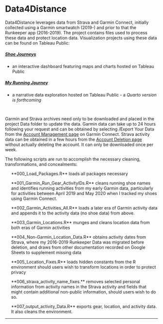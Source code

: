 # Data4Distance

Data4Distance leverages data from Strava and Garmin Connect, initially collected using a Garmin smartwatch (2019-) and prior to that the Runkeeper app (2016-2019). The project contains files used to process these data and protect location data. Visualization projects using these data can be found on Tableau Public:

##### [Shoe Journeys](https://public.tableau.com/app/profile/datadventures/viz/Shoejourneys/Shoebiographies)

-   an interactive dashboard featuring maps and charts hosted on Tableau Public


##### [My Running Journey](https://public.tableau.com/app/profile/datadventures/viz/MyRunningJourney/Thebeginningofthejourney)

-   a narrative data exploration hosted on Tableau Public - a *Quarto version is forthcoming*
<br>

Garmin and Strava archives need only to be downloaded and placed in the project Data folder to update the data. Garmin data can take up to 24 hours following your request and can be obtained by selecting /Export Your Data from the [Account Management page](https://www.garmin.com/en-US/account/datamanagement/) on Garmin Connect. Strava activity data can be obtained in a few hours from the [Account Deletion page](https://www.strava.com/athlete/delete_your_account) without actually deleting the account. It can only be downloaded once per week.

The following scripts are run to accomplish the necessary cleaning, transformations, and concealments:

<p style="margin-left: 20px;">**000_Load_Packages.R** loads all packages necessary</p>

<p style="margin-left: 20px;">**001_Garmin_Run_Gear_ActivityIDs.R** cleans running shoe names and identifies running activities from my early Garmin data, particularly for activities between April 2019 and May 2020 when I tracked my shoes using Garmin Connect.</p>

<p style="margin-left: 20px;">**002_Garmin_Activities_All.R** loads a later era of Garmin activity data and appends it to the activity data (no shoe data) from above.</p>

<p style="margin-left: 20px;">**003_Garmin_Locations.R** munges and cleans location data from both eras of Garmin activities</p>

<p style="margin-left: 20px;">**004_Non-Garmin_Location_Data.R** obtains activity dates from Strava, where my 2016-2019 Runkeeper Data was migrated before deletion, and draws from other documentation recorded on Google Sheets to supplement missing data</p>

<p style="margin-left: 20px;">**005_Location_Fixes.R** loads hidden constants from the R environment should users wish to transform locations in order to protect privacy</p>

<p style="margin-left: 20px;">**006_strava_activity_name_fixes.** removes selected personal information from activity names in the Strava activity and fields that might contain additional non-public information, should users wish to do so.</p>

<p style="margin-left: 20px;">**007_output_activity_Data.R** exports gear, location, and activity data. It also cleans the environment.</p>

------------------------------------------------------------------------
